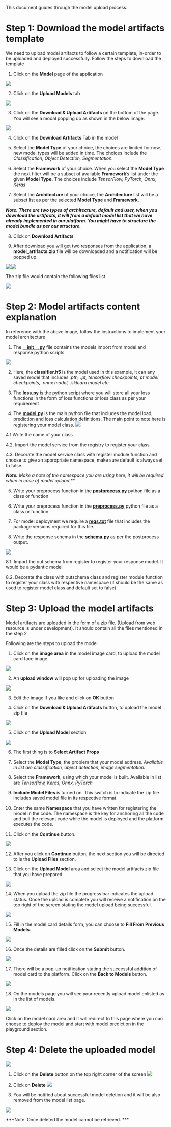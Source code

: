 ﻿This document guides through the model upload process.
# Step 1: Download the model artifacts template

We need to upload model artifacts to follow a certain template, in-order to be uploaded and deployed successfully. Follow the steps to download the template

1. Click on the **Model** page of the application


![](imgs/Aspose.Words.8f71bfe1-5ddf-4bba-8ce0-2a1ef39fd4e0.001.png)

2. Click on the **Upload Models** tab

![](imgs/Aspose.Words.8f71bfe1-5ddf-4bba-8ce0-2a1ef39fd4e0.002.png)

3. Click on the **Download & Upload Artifacts** on the bottom of the page. You will see a modal popping up as shown in the below image.

![](imgs/Aspose.Words.8f71bfe1-5ddf-4bba-8ce0-2a1ef39fd4e0.003.png)

4. Click on the **Download Artifacts** Tab in the model

5. Select the **Model Type** of your choice, the choices are limited for now, new model types will be added in time. The choices include the *Classification, Object Detection, Segmentation.*

6. Select the **Framework** of your choice. When you select the **Model Type** the next filter will be a subset of available **Framework**’s list under the given **Model Type.** The choices include *TensorFlow, PyTorch, Onnx, Keras*

7. Select the **Architecture** of your choice, the **Architecture** list will be a subset list as per the selected **Model Type** and **Framework.** 

***Note: There are two types of architecture, default and user, when you download the artifacts, it will from a default model list that we have already implemented in our platform. You might have to structure the model bundle as per our structure.***

8. Click on **Download Artifacts**

9. After download you will get two responses from the application, a **model\_artifacts.zip** file will be downloaded and a notification will be popped up.

![](imgs/Aspose.Words.8f71bfe1-5ddf-4bba-8ce0-2a1ef39fd4e0.004.png)![](imgs/Aspose.Words.8f71bfe1-5ddf-4bba-8ce0-2a1ef39fd4e0.005.png)


The zip file would contain the following files list

![](imgs/Aspose.Words.8f71bfe1-5ddf-4bba-8ce0-2a1ef39fd4e0.006.png)

# Step 2: Model artifacts content explanation

In reference with the above image, follow the instructions to implement your model architecture

1. The [**\_\_init\_\_.py**](artifacts/__init__.py) file contains the models import from model and response python scripts

![](imgs/Aspose.Words.8f71bfe1-5ddf-4bba-8ce0-2a1ef39fd4e0.007.png)

2. Here, the **classifier.h5** is the model used in this example, it can any saved model that includes *.pth, .pt, tensorflow checkpoints, pt model checkpoints, .onnx model, .sklearn model etc.*

3. The [**loss.py**](artifacts/loss.py) is the python script where you will store all your loss functions in the form of loss functions or loss class as per your requirement

4. The [**model.py**](artifacts/model.py) is the main python file that includes the model load, prediction and loss calculation definitions. The main point to note here is registering your model class.
![](imgs/Aspose.Words.8f71bfe1-5ddf-4bba-8ce0-2a1ef39fd4e0.008.png)


4.1 Write the name of your class

4.2. Import the model service from the registry to register your class

4.3. Decorate the model service class with register module function and choose to give an appropriate namespace, make sure default is always set to false.

***Note:** Make a note of the namespace you are using here, it will be required when in case of model upload.***


5. Write your preprocess function in the [**postprocess.py**](artifacts/postprocess.py) python file as a class or function

6. Write your preprocess function in the [**preprocess.py**](artifacts/preprocess.py) python file as a class or function

7. For model deployment we require a [**reqs.txt**](artifacts/reqs.txt) file that includes the package versions required for this file.

8. Write the response schema in the [**schema.py**](artifacts/schema.py) as per the postprocess output.

![](imgs/Aspose.Words.8f71bfe1-5ddf-4bba-8ce0-2a1ef39fd4e0.009.png)

8.1. Import the out schema from register to register your response model. It would be a pydantic model

8.2. Decorate the class with outschema class and register module function to register your class with respective namespace (it should be the same as used to register model class and default set to false)

# Step 3: Upload the model artifacts

Model artifacts are uploaded in the form of a zip file. (Upload from web resource is under development). It should contain all the files mentioned in the step 2

Following are the steps to upload the model

1. Click on the **image area** in the model image card, to upload the model card face image.

![](imgs/Aspose.Words.8f71bfe1-5ddf-4bba-8ce0-2a1ef39fd4e0.010.png)

2. An **upload window** will pop up for uploading the image

![](imgs/Aspose.Words.8f71bfe1-5ddf-4bba-8ce0-2a1ef39fd4e0.011.png)

3. Edit the image if you like and click on **OK** button

[](imgs/Aspose.Words.8f71bfe1-5ddf-4bba-8ce0-2a1ef39fd4e0.012.png)

4. Click on the **Download & Upload Artifacts** button, to upload the model zip file

![](imgs/Aspose.Words.8f71bfe1-5ddf-4bba-8ce0-2a1ef39fd4e0.013.png)

5. Click on the **Upload Model** section

![](imgs/Aspose.Words.8f71bfe1-5ddf-4bba-8ce0-2a1ef39fd4e0.014.png)

6. The first thing is to **Select Artifact Props** 

7. Select the **Model Type**, the problem that your model address. *Available in list are classification, object detection, image segmentation.*

8. Select the **Framework**, using which your model is built. Available in list are *Tensorflow, Keras, Onnx, PyTorch*

9. **Include Model Files** is turned on. This switch is to indicate the zip file includes saved model file in its respective format.

10. Enter the same **Namespace** that you have written for registering the model in the code. The namespace is the key for anchoring all the code and pull the relevant code while the model is deployed and the platform executes the code.

11. Click on the **Continue** button.

![](imgs/Aspose.Words.8f71bfe1-5ddf-4bba-8ce0-2a1ef39fd4e0.015.png)

12. After you click on **Continue** button, the next section you will be directed to is the **Upload Files** section.

13. Click on the **Upload Model** area and select the model artifacts zip file that you have prepared.

![](imgs/Aspose.Words.8f71bfe1-5ddf-4bba-8ce0-2a1ef39fd4e0.016.png)

14. When you upload the zip file the progress bar indicates the upload status. Once the upload is complete you will receive a notification on the top right of the screen stating the model upload being successful.

![](imgs/Aspose.Words.8f71bfe1-5ddf-4bba-8ce0-2a1ef39fd4e0.017.png)

15. Fill in the model card details form, you can choose to **Fill From Previous Models.** 

![](imgs/Aspose.Words.8f71bfe1-5ddf-4bba-8ce0-2a1ef39fd4e0.018.png)

16. Once the details are filled click on the **Submit** button.

![](imgs/Aspose.Words.8f71bfe1-5ddf-4bba-8ce0-2a1ef39fd4e0.019.png)

17. There will be a pop-up notification stating the successful addition of model card to the platform. Click on the **Back to Models** button.

![](imgs/Aspose.Words.8f71bfe1-5ddf-4bba-8ce0-2a1ef39fd4e0.020.png)

18. On the models page you will see your recently upload model enlisted as in the list of models.

![](imgs/Aspose.Words.8f71bfe1-5ddf-4bba-8ce0-2a1ef39fd4e0.021.png)

Click on the model card area and it will redirect to this page where you can choose to deploy the model and start with model prediction in the playground section.

# Step 4: Delete the uploaded model

![](imgs/abc1.png)

1. Click on the **Delete** button on the top right corner of the screen
![](imgs/abc2.png)

2. Click on **Delete**
![](imgs/abc3.png)

3. You will be notified about successful model deletion and it will be also removed from the model list page.


![](imgs/abc4.png)

***Note: Once deleted the model cannot be retrieved. ***
